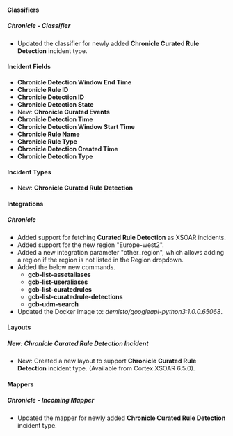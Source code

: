 
#### Classifiers

##### Chronicle - Classifier

- Updated the classifier for newly added **Chronicle Curated Rule Detection** incident type.

#### Incident Fields

- **Chronicle Detection Window End Time**
- **Chronicle Rule ID**
- **Chronicle Detection ID**
- **Chronicle Detection State**
- New: **Chronicle Curated Events**
- **Chronicle Detection Time**
- **Chronicle Detection Window Start Time**
- **Chronicle Rule Name**
- **Chronicle Rule Type**
- **Chronicle Detection Created Time**
- **Chronicle Detection Type**

#### Incident Types

- New: **Chronicle Curated Rule Detection**

#### Integrations

##### Chronicle

- Added support for fetching **Curated Rule Detection** as XSOAR incidents.
- Added support for the new region "Europe-west2".
- Added a new integration parameter "other_region", which allows adding a region if the region is not listed in the Region dropdown.
- Added the below new commands.
  - **gcb-list-assetaliases**
  - **gcb-list-useraliases**
  - **gcb-list-curatedrules**
  - **gcb-list-curatedrule-detections**
  - **gcb-udm-search**
- Updated the Docker image to: *demisto/googleapi-python3:1.0.0.65068*.

#### Layouts

##### New: Chronicle Curated Rule Detection Incident

- New: Created a new layout to support **Chronicle Curated Rule Detection** incident type. (Available from Cortex XSOAR 6.5.0).

#### Mappers

##### Chronicle - Incoming Mapper

- Updated the mapper for newly added **Chronicle Curated Rule Detection** incident type.
